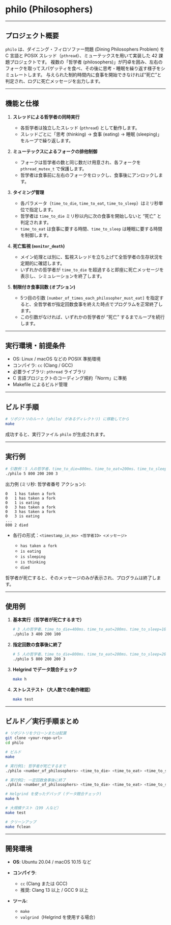 # philo (Philosophers)

---

## プロジェクト概要

`philo` は、ダイニング・フィロソファー問題 (Dining Philosophers Problem) を C 言語と POSIX スレッド（`pthread`）、ミューテックスを用いて実装した 42 課題プロジェクトです。
複数の「哲学者 (philosophers)」が円卓を囲み、左右のフォークを取ってスパゲッティを食べ、その後に思考・睡眠を繰り返す様子をシミュレートします。
与えられた制約時間内に食事を開始できなければ“死亡”と判定され、ログに死亡メッセージを出力します。

---

## 機能と仕様

1. **スレッドによる哲学者の同時実行**

   * 各哲学者は独立したスレッド (`pthread`) として動作します。
   * スレッドごとに「思考 (thinking) → 食事 (eating) → 睡眠 (sleeping)」をループで繰り返します。

2. **ミューテックスによるフォークの排他制御**

   * フォークは哲学者の数と同じ数だけ用意され、各フォークを `pthread_mutex_t` で保護します。
   * 哲学者は食事前に左右のフォークをロックし、食事後にアンロックします。

3. **タイミング管理**

   * 各パラメータ（`time_to_die`, `time_to_eat`, `time_to_sleep`）はミリ秒単位で指定します。
   * 哲学者は `time_to_die` ミリ秒以内に次の食事を開始しないと “死亡” と判定されます。
   * `time_to_eat` は食事に要する時間、`time_to_sleep` は睡眠に要する時間を制御します。

4. **死亡監視 (`monitor_death`)**

   * メイン処理とは別に、監視スレッドを立ち上げて全哲学者の生存状況を定期的に確認します。
   * いずれかの哲学者が `time_to_die` を超過すると即座に死亡メッセージを表示し、シミュレーションを終了します。

5. **制限付き食事回数 (オプション)**

   * 5つ目の引数 `[number_of_times_each_philosopher_must_eat]` を指定すると、全哲学者が指定回数食事を終えた時点でプログラムを正常終了します。
   * この引数がなければ、いずれかの哲学者が “死亡” するまでループを続行します。

---

## 実行環境・前提条件

* OS: Linux / macOS などの POSIX 準拠環境
* コンパイラ: `cc` (Clang / GCC)
* 必要ライブラリ: `pthread` ライブラリ
* C 言語プロジェクトのコーディング規約「Norm」に準拠
* Makefile によるビルド管理

---

## ビルド手順

```bash
# リポジトリのルート (philo/ があるディレクトリ) に移動してから
make
```

成功すると、実行ファイル `philo` が生成されます。

---

## 実行例

```bash
# 引数例：5 人の哲学者、time_to_die=800ms、time_to_eat=200ms、time_to_sleep=200ms、must_eat_count=3
./philo 5 800 200 200 3
```

出力例 (ミリ秒: 哲学者番号 アクション):

```
0   1 has taken a fork
0   1 has taken a fork
0   1 is eating
0   3 has taken a fork
0   3 has taken a fork
0   3 is eating
...
800 2 died
```

* 各行の形式：`<timestamp_in_ms> <哲学者ID> <メッセージ>`

  * `has taken a fork`
  * `is eating`
  * `is sleeping`
  * `is thinking`
  * `died`

哲学者が死亡すると、そのメッセージのみが表示され、プログラムは終了します。

---

## 使用例

1. **基本実行（哲学者が死亡するまで）**

   ```bash
   # 3 人の哲学者、time_to_die=400ms、time_to_eat=200ms、time_to_sleep=100ms
   ./philo 3 400 200 100
   ```

2. **指定回数の食事後に終了**

   ```bash
   # 5 人の哲学者、time_to_die=800ms、time_to_eat=200ms、time_to_sleep=200ms、must_eat_count=3
   ./philo 5 800 200 200 3
   ```

3. **Helgrind でデータ競合チェック**

   ```bash
   make h
   ```

4. **ストレステスト（大人数での動作確認）**

   ```bash
   make test
   ```

---

## ビルド／実行手順まとめ

```bash
# リポジトリをクローンまたは配置
git clone <your-repo-url>
cd philo

# ビルド
make

# 実行例1: 哲学者が死亡するまで
./philo <number_of_philosophers> <time_to_die> <time_to_eat> <time_to_sleep>

# 実行例2: 一定回数食事後に終了
./philo <number_of_philosophers> <time_to_die> <time_to_eat> <time_to_sleep> <must_eat_count>

# Helgrind を使ったデバッグ (データ競合チェック)
make h

# 大規模テスト（199 人など）
make test

# クリーンアップ
make fclean
```

---

## 開発環境

* **OS**: Ubuntu 20.04 / macOS 10.15 など
* **コンパイラ**:

  * `cc` (Clang または GCC)
  * 推奨: Clang 13 以上 / GCC 9 以上
* **ツール**:

  * `make`
  * `valgrind`（Helgrind を使用する場合）
